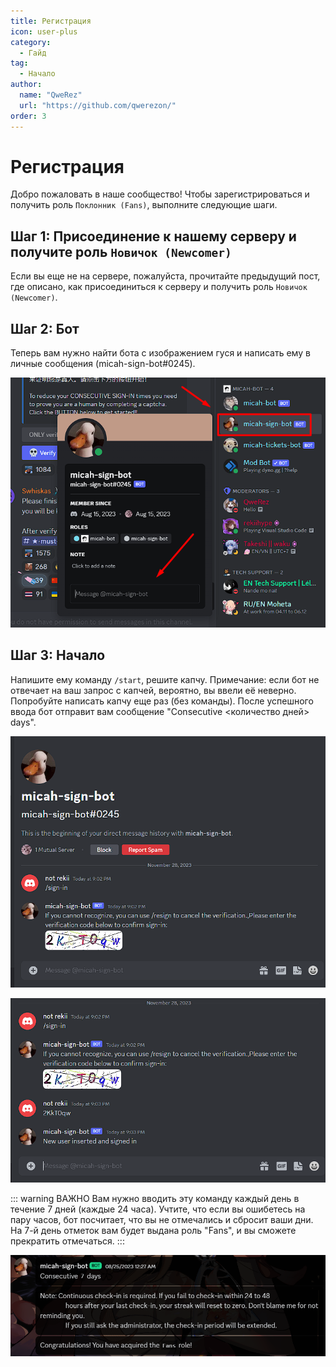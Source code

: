 ```yaml
---
title: Регистрация
icon: user-plus
category:
  - Гайд
tag:
  - Начало
author: 
  name: "QweRez"
  url: "https://github.com/qwerezon/"
order: 3
---
```


# Регистрация

Добро пожаловать в наше сообщество! Чтобы зарегистрироваться и получить роль `Поклонник (Fans)`, выполните следующие шаги.

## Шаг 1: Присоединение к нашему серверу и получите роль `Новичок (Newcomer)`

Если вы еще не на сервере, пожалуйста, прочитайте предыдущий пост, где описано, как присоединиться к серверу и получить роль `Новичок (Newcomer)`.

## Шаг 2: Бот

Теперь вам нужно найти бота с изображением гуся и написать ему в личные сообщения (micah-sign-bot#0245).

![Sign-in](/assets/images/docs/202312/signin1.png)

## Шаг 3: Начало

Напишите ему команду `/start`, решите капчу. Примечание: если бот не отвечает на ваш запрос с капчей, вероятно, вы ввели её неверно. Попробуйте написать капчу еще раз (без команды). После успешного ввода бот отправит вам сообщение "Consecutive <количество дней> days".

![Sign-in](/assets/images/docs/202312/signin2.png)

![Sign-in](/assets/images/docs/202312/signin3.png)

::: warning ВАЖНО
Вам нужно вводить эту команду каждый день в течение 7 дней (каждые 24 часа). Учтите, что если вы ошибетесь на пару часов, бот посчитает, что вы не отмечались и сбросит ваши дни. На 7-й день отметок вам будет выдана роль "Fans", и вы сможете прекратить отмечаться.
:::

![Sign-in](/assets/images/docs/202312/signin4.png)
